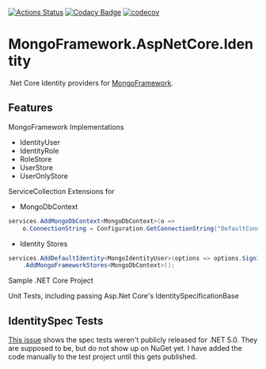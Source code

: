 [![Actions Status](https://github.com/JohnCampionJr/MongoFramework.AspNetCore.Identity/workflows/.NET%20Core%20Coverage%20(Ubuntu)/badge.svg)](https://github.com/JohnCampionJr/MongoFramework.AspNetCore.Identity/actions)
[![Codacy Badge](https://app.codacy.com/project/badge/Grade/0fcc6ef3ac7c467593bd001fa79ef1c4)](https://www.codacy.com/gh/JohnCampionJr/MongoFramework.AspNetCore.Identity/dashboard?utm_source=github.com&amp;utm_medium=referral&amp;utm_content=JohnCampionJr/MongoFramework.AspNetCore.Identity&amp;utm_campaign=Badge_Grade)
[![codecov](https://codecov.io/gh/JohnCampionJr/MongoFramework.AspNetCore.Identity/branch/main/graph/badge.svg?token=9573STFAXG)](undefined)

# MongoFramework.AspNetCore.Identity
.Net Core Identity providers for [MongoFramework](https://github.com/TurnerSoftware/MongoFramework).

## Features
MongoFramework Implementations
- IdentityUser
- IdentityRole
- RoleStore
- UserStore
- UserOnlyStore

ServiceCollection Extensions for
- MongoDbContext
````cs
services.AddMongoDbContext<MongoDbContext>(o =>
    o.ConnectionString = Configuration.GetConnectionString("DefaultConnection"));
````

- Identity Stores
````cs
services.AddDefaultIdentity<MongoIdentityUser>(options => options.SignIn.RequireConfirmedAccount = true)
    .AddMongoFrameworkStores<MongoDbContext>();
````

Sample .NET Core Project

Unit Tests, including passing Asp.Net Core's IdentitySpecificationBase

## IdentitySpec Tests
[This issue](https://github.com/dotnet/aspnetcore/issues/27873) shows the spec tests weren't
publicly released for .NET 5.0.  They are supposed to be, but do not show up on NuGet yet.
I have added the code manually to the test project until this gets published.

